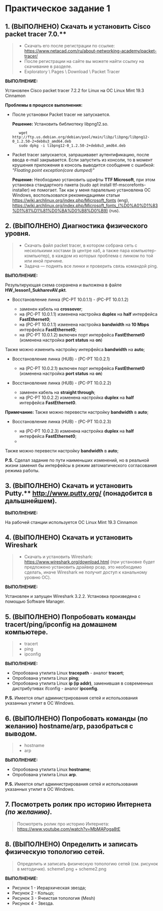 # Практическое задание 1

## 1. (ВЫПОЛНЕНО) Скачать и установить Сisco packet tracer 7.0.**

> * Скачать его после регистрации по ссылке: <https://www.netacad.com/ru/about-networking-academy/packet-tracer/>
> * После регистрации на сайте вы можете найти ссылку на скачивание в разделе.
> * Exploratory \ Pages \ Download \ Packet Tracer

**ВЫПОЛНЕНИЕ:**

Установлен Cisco packet tracer 7.2.2 for Linux на ОС Linux Mint 19.3 Cinnamon

   **Проблемы в процессе выполнения:**
   * После установки Packet tracer не запускается.
            
     **Решение:** Установить библиотеку libpng12.so.
        
            wget http://ftp.us.debian.org/debian/pool/main/libp/libpng/libpng12-0_1.2.50-2+deb8u3_amd64.deb
            sudo dpkg -i libpng12-0_1.2.50-2+deb8u3_amd64.deb
                
   * Packet tracer запускается, запрашивавет аутентификацию, после ввода e-mail закрывается. Если запустить из консоли, то в момент крушения приложения в консоль выводится сообщение с ошибкой: *"Floating point exception(core dumped)"*
            
     **Решение:** Необходимо установить шрифты **TTF Microsoft**, при этом установка стандартного пакета (sudo apt install ttf-mscorefonts-installer) не помогает. Так как у меня паралельно установлена ОС Windows, воспользовался рекомендациями статьи <https://wiki.archlinux.org/index.php/Microsoft_fonts> (eng), <https://wiki.archlinux.org/index.php/Microsoft_fonts_(%D0%A0%D1%83%D1%81%D1%81%D0%BA%D0%B8%D0%B9)> (rus).
                
## 2. (ВЫПОЛНЕНО) Диагностика физического уровня.
> * Скачать файл packet tracer, в котором собрана сеть с несколькими хостами (в центре хаб, а также пара компьютер-компьютер), в каждом из которых проблема с линком по той или иной причине. 
> * Задача ― поднять все линки и проверить связь командой ping.

**ВЫПОЛНЕНИЕ:**

Результирующая схема сохранена и выложена в файле **HW_lesson1_SukharevAV.pkt**.

* Восстановление линка (PC-PT 10.0.1.1) - (PC-PT 10.0.1.2)

    - заменен кабель на **crossover**;
    - на (PC-PT 10.0.1.1) изменена настройка **duplex** на **half** интерфейса **FastEthernet0**;
    - на (PC-PT 10.0.1.1) изменена настройка **bandwidth** на **10 Mbps** интерфейса **FastEthernet0**; 
    - на (PC-PT 10.0.1.2) включен порт интерфейса **FastEthernet0** (изменена настройка **port status** на **on**)

Также можно изменить настройку интерфейса **bandwidth** на **auto**;


* Восстановление линка (HUB) - (PC-PT 10.0.2.1)

    - на (PC-PT 10.0.2.1) включен порт интерфейса **FastEthernet0** (изменена настройка **port status** на **on**)

* Восстановление линка (HUB) - (PC-PT 10.0.2.2)

    - заменен кабель на **straight through**;
    - на (PC-PT 10.0.2.2) изменена настройка **duplex** на **half** интерфейса **FastEthernet0**.
  
**Примечание:** Также можно перевести настройку **bandwidth** в **auto**;

* Восстановление линка (HUB) - (PC-PT 10.0.2.3)

    - на (PC-PT 10.0.2.3) изменена настройка **duplex** на **half** интерфейса **FastEthernet0**;
    - 
        
Также можно перевести настройку **bandwidth** в **auto**;

**P.S.** Сделал задание по пути наименьших изменений, но в реальной жизни заменил бы интерфейсы в режим автоматического согласования режима работы.

## 3. (ВЫПОЛНЕНО) Скачать и установить Putty.** <http://www.putty.org/> (понадобится в дальшнейшем).

**ВЫПОЛНЕНИЕ:**

На рабочей станции используется ОС Linux Mint 19.3 Cinnamon

## 4. (ВЫПОЛНЕНО) Скачать и установить Wireshark

> * Скачать и установить Wireshark: <https://www.wireshark.org/download.html> (при установке будет предложено установить драйвер pcap, это необходимо сделать, иначе Wireshark не получит доступ к канальному уровню ОС).

**ВЫПОЛНЕНИЕ:**

Установлен и запущен Wireshark 3.2.2. Установка произведена с помощью Software Manager.

## 5. (ВЫПОЛНЕНО) Попробовать команды tracert/ping/ipconfig на домашнем компьютере.

> * tracert
> * ping
> * ipconfig

**ВЫПОЛНЕНИЕ:**

* Опробована утилита Linux **tracepath** - аналог **tracert**;
* Опробована утилита Linux **ping**;
* Опробована утилита Linux **ip (ip addr)**, заменившая в современных дистрибутивах ifconfig - аналог **ipconfig**.

**P.S.** Имеется опыт администрирования сетей и использования указанных утилит в ОС Windows. 

## 6. (ВЫПОЛНЕНО) Попробовать команды (по желанию) hostname/arp, разобраться с выводом.

> * hostname
> * arp

**ВЫПОЛНЕНИЕ:**

* Опробована утилита Linux **hostname**;
* Опробована утилита Linux **arp**.

**P.S.** Имеется опыт администрирования сетей и использования указанных утилит в ОС Windows. 

## 7. Посмотреть ролик про историю Интернета *(по желанию)*. 

> Посмотреть ролик про историю Интернета: <https://www.youtube.com/watch?v=MbMAPoga8tE>

## 8. (ВЫПОЛНЕНО) Определить и записать физическую топологию сетей.

> Определить и записать физическую топологию сетей (см. рисунок в методичке).
> scheme1.png + scheme2.png

**ВЫПОЛНЕНИЕ:**

* Рисунок 1 - Иерархическая звезда;
* Рисунок 2 - Кольцо;
* Рисунок 3 - Ячеистая топология (Mesh)
* Рисунок 4 - Звезда.